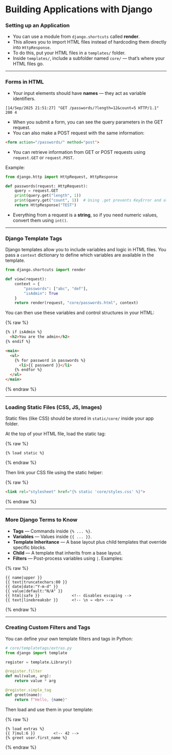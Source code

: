# Building Applications with Django

### Setting up an Application

* You can use a module from `django.shortcuts` called **render**.
* This allows you to import HTML files instead of hardcoding them directly into `HttpResponse`.
* To do this, put your HTML files in a `templates/` folder.
* Inside `templates/`, include a subfolder named `core/` — that’s where your HTML files go.

---

### Forms in HTML

* Your input elements should have **names** — they act as variable identifiers.

```
[14/Sep/2025 21:51:27] "GET /passwords/?length=12&count=5 HTTP/1.1" 200 4
```

* When you submit a form, you can see the query parameters in the GET request.
* You can also make a POST request with the same information:

```html
<form action="/passwords/" method="post">
```

* You can retrieve information from GET or POST requests using `request.GET` or `request.POST`.

Example:

```python
from django.http import HttpRequest, HttpResponse

def passwords(request: HttpRequest):
    query = request.GET
    print(query.get("length", 1))
    print(query.get("count", 1))  # Using .get prevents KeyError and allows default values
    return HttpResponse("TEST")
```

* Everything from a request is a **string**, so if you need numeric values, convert them using `int()`.

---

### Django Template Tags

Django templates allow you to include variables and logic in HTML files. You pass a `context` dictionary to define which variables are available in the template.

```python
from django.shortcuts import render

def view(request):
    context = {
        "passwords": ["abc", "def"],
        "isAdmin": True
    }
    return render(request, "core/passwords.html", context)
```

You can then use these variables and control structures in your HTML:

{% raw %}

```html
{% if isAdmin %}
  <h2>You are the admin</h2>
{% endif %}

<main>
  <ul>
    {% for password in passwords %}
      <li>{{ password }}</li>
    {% endfor %}
  </ul>
</main>
```

{% endraw %}

---

### Loading Static Files (CSS, JS, Images)

Static files (like CSS) should be stored in `static/core/` inside your app folder.

At the top of your HTML file, load the static tag:

{% raw %}

```
{% load static %}
```

{% endraw %}

Then link your CSS file using the static helper:

{% raw %}

```html
<link rel="stylesheet" href="{% static 'core/styles.css' %}">
```

{% endraw %}

---

### More Django Terms to Know

* **Tags** — Commands inside `{% ... %}`.
* **Variables** — Values inside `{{ ... }}`.
* **Template Inheritance** — A base layout plus child templates that override specific blocks.
* **Child** — A template that inherits from a base layout.
* **Filters** — Post-process variables using `|`. Examples:

{% raw %}

```django
{{ name|upper }}
{{ text|truncatechars:80 }}
{{ date|date:"Y-m-d" }}
{{ value|default:"N/A" }}
{{ html|safe }}              <!-- disables escaping -->
{{ text|linebreaksbr }}      <!-- \n → <br> -->
```

{% endraw %}

---

### Creating Custom Filters and Tags

You can define your own template filters and tags in Python:

```python
# core/templatetags/extras.py
from django import template

register = template.Library()

@register.filter
def mul(value, arg):
    return value * arg

@register.simple_tag
def greet(name):
    return f"Hello, {name}"
```

Then load and use them in your template:

{% raw %}

```django
{% load extras %}
{{ 7|mul:6 }}        <!-- 42 -->
{% greet user.first_name %}
```

{% endraw %}
